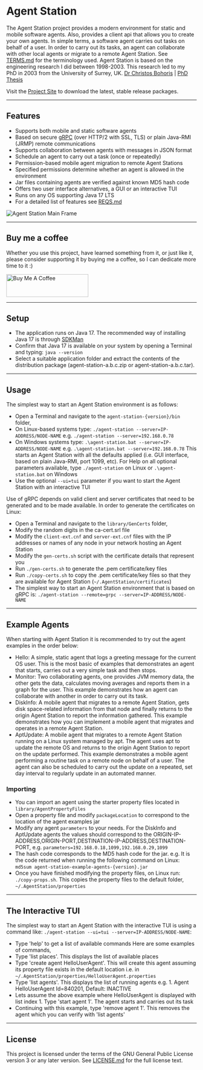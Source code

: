 Agent Station
=============
The Agent Station project provides a modern environment for static and mobile software agents. Also, provides a client api that allows you to create your own agents. In simple terms, a software agent carries out tasks on behalf of a user. In order to carry out its tasks, an agent can collaborate with other local agents or migrate to a remote Agent Station. See [TERMS.md](TERMS.md) for the terminology used. Agent Station is based on the engineering research I did between 1998-2003. This research led to my PhD in 2003 from the University of Surrey, UK.
 [Dr Christos Bohoris](https://www.connectina.co.uk/about) | [PhD Thesis](https://www.connectina.co.uk/doc/cbohoris-phdthesis-unis-2003.pdf)

Visit the [Project Site](https://www.connectina.co.uk/agent-station) to download the latest, stable release packages.

---

## Features
- Supports both mobile and static software agents
- Based on secure [gRPC](https://grpc.io/) (over HTTP/2 with SSL, TLS) or plain Java-RMI (JRMP) remote communications
- Supports collaboration between agents with messages in JSON format
- Schedule an agent to carry out a task (once or repeatedly)
- Permission-based mobile agent migration to remote Agent Stations
- Specified permissions determine whether an agent is allowed in the environment
- Jar files containing agents are verified against known MD5 hash code
- Offers two user interface alternatives, a GUI or an interactive TUI
- Runs on any OS supporting Java 17 LTS
- For a detailed list of features see [REQS.md](REQS.md)

<img src="https://www.connectina.co.uk/agentstation/agent-station-main-frame.png" alt="Agent Station Main Frame" /> 

---

## Buy me a coffee

Whether you use this project, have learned something from it, or just like it, please consider supporting it by buying me a coffee, so I can dedicate more time to it :)

<a href="https://www.buymeacoffee.com/faocrates" target="_blank"><img src="https://cdn.buymeacoffee.com/buttons/v2/default-yellow.png" alt="Buy Me A Coffee" style="height: 60px !important;width: 217px !important;" ></a>

---

## Setup
- The application runs on Java 17. The recommended way of installing Java 17 is through [SDKMan](https://sdkman.io/)
- Confirm that Java 17 is available on your system by opening a Terminal and typing: `java --version`
- Select a suitable application folder and extract the contents of the distribution package (agent-station-a.b.c.zip or agent-station-a.b.c.tar).

---

## Usage
The simplest way to start an Agent Station environment is as follows:
- Open a Terminal and navigate to the `agent-station-{version}/bin` folder,
- On Linux-based systems type: `./agent-station --server=IP-ADDRESS/NODE-NAME` e.g. `./agent-station --server=192.168.0.78`
- On Windows systems type: `.\agent-station.bat --server=IP-ADDRESS/NODE-NAME` e.g. `.\agent-station.bat --server=192.168.0.78`
This starts an Agent Station with all the defaults applied (i.e. GUI interface, based on plain Java-RMI, port 1099, etc). For Help on all optional parameters available, type `./agent-station` on Linux or `.\agent-station.bat` on Windows
- Use the optional `--ui=tui` parameter if you want to start the Agent Station with an interactive TUI

Use of gRPC depends on valid client and server certificates that need to be generated and to be made available. In order to generate the certificates on Linux:
- Open a Terminal and navigate to the `library/GenCerts` folder,
- Modify the random digits in the ca-cert.srl file
- Modify the `client-ext.cnf` and `server-ext.cnf` files with the IP addresses or names of any node in your network hosting an Agent Station
- Modify the `gen-certs.sh` script with the certificate details that represent you
- Run `./gen-certs.sh` to generate the .pem certificate/key files
- Run `./copy-certs.sh` to copy the .pem certificate/key files so that they are available for Agent Station (`~/.AgentStation/certificates`)
- The simplest way to start an Agent Station environment that is based on gRPC is: `./agent-station --remote=grpc --server=IP-ADDRESS/NODE-NAME`

---

## Example Agents
When starting with Agent Station it is recommended to try out the agent examples in the order below:
- Hello: A simple, static agent that logs a greeting message for the current OS user. This is the most basic of examples that demonstrates an agent that starts, carries out a very simple task and then stops. 
- Monitor: Two collaborating agents, one provides JVM memory data, the other gets the data, calculates moving averages and reports them in a graph for the user. This example demonstrates how an agent can collaborate with another in order to carry out its task. 
- DiskInfo: A mobile agent that migrates to a remote Agent Station, gets disk space-related information from that node and finally returns to the origin Agent Station to report the information gathered. This example demonstrates how you can implement a mobile agent that migrates and operates in a remote Agent Station.
- AptUpdate: A mobile agent that migrates to a remote Agent Station running on a Linux system managed by apt. The agent uses apt to update the remote OS and returns to the origin Agent Station to report on the update performed. This example demonstrates a mobile agent performing a routine task on a remote node on behalf of a user. The agent can also be scheduled to carry out the update on a repeated, set day interval to regularly update in an automated manner.

### Importing
- You can import an agent using the starter property files located in `library/AgentPropertyFiles`
- Open a property file and modify `packageLocation` to correspond to the location of the agent examples jar
- Modify any agent `parameters` to your needs. For the DiskInfo and AptUpdate agents the values should correspond to the ORIGIN-IP-ADDRESS,ORIGIN-PORT,DESTINATION-IP-ADDRESS,DESTINATION-PORT, e.g. `parameters=192.168.0.18,1099,192.168.0.29,1099`
- The hash code corresponds to the MD5 hash code for the jar. e.g. It is the code returned when running the following command on Linux: `md5sum agent-station-example-agents-{version}.jar`
- Once you have finished modifying the property files, on Linux run: `./copy-props.sh`. This copies the property files to the default folder, `~/.AgentStation/properties`

---

## The Interactive TUI
The simplest way to start an Agent Station with the interactive TUI is using a command like: `./agent-station --ui=tui --server=IP-ADDRESS/NODE-NAME`:
- Type 'help<Enter>' to get a list of available commands
Here are some examples of commands,
- Type 'list places<Enter>'. This displays the list of available places
- Type 'create agent HelloUserAgent<Enter>'. This will create this agent assuming its property file exists in the default location i.e. in `~/.AgentStation/properties/HelloUserAgent.properties`
- Type 'list agents<Enter>'. This displays the list of running agents e.g. 1. Agent HelloUserAgent Id=840201, Default: INACTIVE
- Lets assume the above example where HelloUserAgent is displayed with list index 1. Type 'start agent 1<Enter>'. The agent starts and carries out its task
- Continuing with this example, type 'remove agent 1<Enter>'. This removes the agent which you can verify with 'list agents<Enter>'

---

## License
This project is licensed under the terms of the GNU General Public License version 3 or any later version. See [LICENSE.md](LICENSE.md) for the
full license text.
